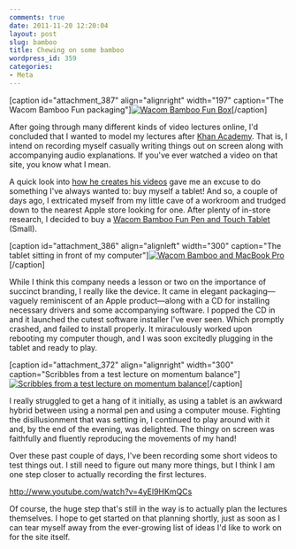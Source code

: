 ```yaml
---
comments: true
date: 2011-11-20 12:20:04
layout: post
slug: bamboo
title: Chewing on some bamboo
wordpress_id: 359
categories:
- Meta
---
```


[caption id="attachment_387" align="alignright" width="197" caption="The Wacom Bamboo Fun packaging"][![Wacom Bamboo Fun Box](http://mechanicsacademy.org/wp-content/uploads/2011/11/Wacom-Bamboo-Fun-Box-197x300.jpg)](http://mechanicsacademy.org/wp-content/uploads/2011/11/Wacom-Bamboo-Fun-Box.jpg)[/caption]

After going through many different kinds of video lectures online, I'd concluded that I wanted to model my lectures after [Khan Academy](http://www.khanacademy.org/). That is, I intend on recording myself casually writing things out on screen along with accompanying audio explanations. If you've ever watched a video on that site, you know what I mean.

A quick look into [how he creates his videos](http://www.khanacademy.org/about/faq#equipment) gave me an excuse to do something I've always wanted to: buy myself a tablet! And so, a couple of days ago, I extricated myself from my little cave of a workroom and trudged down to the nearest Apple store looking for one. After plenty of in-store research, I decided to buy a [Wacom Bamboo Fun Pen and Touch Tablet](http://www.wacom.eu/index2.asp?pid=294&spid=4) (Small).





[caption id="attachment_386" align="alignleft" width="300" caption="The tablet sitting in front of my computer"][![Wacom Bamboo and MacBook Pro](http://mechanicsacademy.org/wp-content/uploads/2011/11/Wacom-Bamboo-and-MacBook-Pro-300x200.jpg)](http://mechanicsacademy.org/wp-content/uploads/2011/11/Wacom-Bamboo-and-MacBook-Pro.jpg)[/caption]

While I think this company needs a lesson or two on the importance of succinct branding, I really like the device. It came in elegant packaging—vaguely reminiscent of an Apple product—along with a CD for installing necessary drivers and some accompanying software. I popped the CD in and it launched the cutest software installer I've ever seen. Which promptly crashed, and failed to install properly. It miraculously worked upon rebooting my computer though, and I was soon excitedly plugging in the tablet and ready to play.





[caption id="attachment_372" align="alignright" width="300" caption="Scribbles from a test lecture on momentum balance"][![Scribbles from a test lecture on momentum balance](http://mechanicsacademy.org/wp-content/uploads/2011/11/Momentum-balance-300x187.png)](http://mechanicsacademy.org/wp-content/uploads/2011/11/Momentum-balance.png)[/caption]

I really struggled to get a hang of it initially, as using a tablet is an awkward hybrid between using a normal pen and using a computer mouse. Fighting the disillusionment that was setting in, I continued to play around with it and, by the end of the evening, was delighted. The thingy on screen was faithfully and fluently reproducing the movements of my hand!

Over these past couple of days, I've been recording some short videos to test things out. I still need to figure out many more things, but I think I am one step closer to actually recording the first lectures.

http://www.youtube.com/watch?v=4yEl9HKmQCs

Of course, the huge step that's still in the way is to actually plan the lectures themselves. I hope to get started on that planning shortly, just as soon as I can tear myself away from the ever-growing list of ideas I'd like to work on for the site itself.
